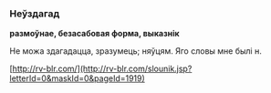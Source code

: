 ### Неўздагад
**размоўнае, безасабовая форма, выказнік**

Не можа здагадацца, зразумець; няўцям. Яго словы мне былі н.

<a rel="author">[http://rv-blr.com/](http://rv-blr.com/slounik.jsp?letterId=0&maskId=0&pageId=1919)</a>
